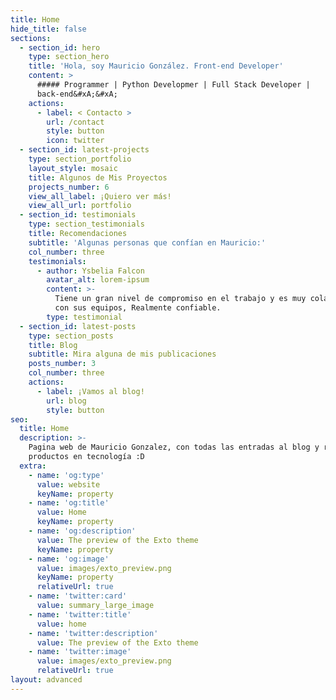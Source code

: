 ```yaml
---
title: Home
hide_title: false
sections:
  - section_id: hero
    type: section_hero
    title: 'Hola, soy Mauricio González. Front-end Developer'
    content: >
      ##### Programmer | Python Developmer | Full Stack Developer |
      back-end&#xA;&#xA;
    actions:
      - label: < Contacto >
        url: /contact
        style: button
        icon: twitter
  - section_id: latest-projects
    type: section_portfolio
    layout_style: mosaic
    title: Algunos de Mis Proyectos
    projects_number: 6
    view_all_label: ¡Quiero ver más!
    view_all_url: portfolio
  - section_id: testimonials
    type: section_testimonials
    title: Recomendaciones
    subtitle: 'Algunas personas que confían en Mauricio:'
    col_number: three
    testimonials:
      - author: Ysbelia Falcon
        avatar_alt: lorem-ipsum
        content: >-
          Tiene un gran nivel de compromiso en el trabajo y es muy colaborador
          con sus equipos, Realmente confiable.
        type: testimonial
  - section_id: latest-posts
    type: section_posts
    title: Blog
    subtitle: Mira alguna de mis publicaciones
    posts_number: 3
    col_number: three
    actions:
      - label: ¡Vamos al blog!
        url: blog
        style: button
seo:
  title: Home
  description: >-
    Pagina web de Mauricio Gonzalez, con todas las entradas al blog y reseñas de
    productos en tecnología :D
  extra:
    - name: 'og:type'
      value: website
      keyName: property
    - name: 'og:title'
      value: Home
      keyName: property
    - name: 'og:description'
      value: The preview of the Exto theme
      keyName: property
    - name: 'og:image'
      value: images/exto_preview.png
      keyName: property
      relativeUrl: true
    - name: 'twitter:card'
      value: summary_large_image
    - name: 'twitter:title'
      value: home
    - name: 'twitter:description'
      value: The preview of the Exto theme
    - name: 'twitter:image'
      value: images/exto_preview.png
      relativeUrl: true
layout: advanced
---
```

